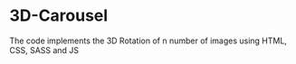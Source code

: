 # 3D-Carousel
The code implements the 3D Rotation of n number of images using HTML, CSS, SASS and JS
